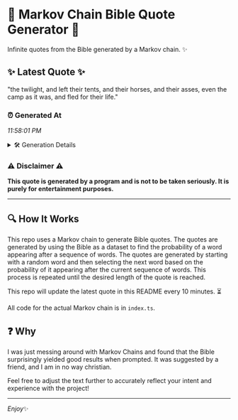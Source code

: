 # 📖 Markov Chain Bible Quote Generator 📖

Infinite quotes from the Bible generated by a Markov chain. ✨

## ✨ Latest Quote ✨
"the twilight, and left their tents, and their horses, and their asses, even the camp as it was, and fled for their life."

### ⏰ Generated At
*11:58:01 PM*

<details>
    <summary>🛠️ Generation Details</summary>
    <p>
        <strong>🌱 Seed:</strong> the<br>
        <strong>🔄 Iterations:</strong> 22<br>
        <strong>📜 Context History:</strong><br>[ the ]: twilight,<br>[ the, twilight, ]: and<br>[ the, twilight,, and ]: left<br>[ the, twilight,, and, left ]: their<br>[ the, twilight,, and, left, their ]: tents,<br>[ the, twilight,, and, left, their, tents, ]: and<br>[ twilight,, and, left, their, tents,, and ]: their<br>[ and, left, their, tents,, and, their ]: horses,<br>[ left, their, tents,, and, their, horses, ]: and<br>[ their, tents,, and, their, horses,, and ]: their<br>[ tents,, and, their, horses,, and, their ]: asses,<br>[ and, their, horses,, and, their, asses, ]: even<br>[ their, horses,, and, their, asses,, even ]: the<br>[ horses,, and, their, asses,, even, the ]: camp<br>[ and, their, asses,, even, the, camp ]: as<br>[ their, asses,, even, the, camp, as ]: it<br>[ asses,, even, the, camp, as, it ]: was,<br>[ even, the, camp, as, it, was, ]: and<br>[ the, camp, as, it, was,, and ]: fled<br>[ camp, as, it, was,, and, fled ]: for<br>[ as, it, was,, and, fled, for ]: their<br>[ it, was,, and, fled, for, their ]: life.<br>
    </p>
</details>

### ⚠️ Disclaimer ⚠️
**This quote is generated by a program and is not to be taken seriously. It is purely for entertainment purposes.**

---

## 🔍 How It Works

This repo uses a Markov chain to generate Bible quotes. The quotes are generated by using the Bible as a dataset to find the probability of a word appearing after a sequence of words. The quotes are generated by starting with a random word and then selecting the next word based on the probability of it appearing after the current sequence of words. This process is repeated until the desired length of the quote is reached.

This repo will update the latest quote in this README every 10 minutes. ⏳

All code for the actual Markov chain is in `index.ts`.

## ❓ Why

I was just messing around with Markov Chains and found that the Bible surprisingly yielded good results when prompted. 
It was suggested by a friend, and I am in no way christian.

Feel free to adjust the text further to accurately reflect your intent and experience with the project!

---

*Enjoy*✨
